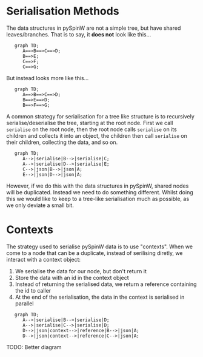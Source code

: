 Serialisation Methods
=====================

The data structures in pySpinW are not a simple tree, but have shared leaves/branches. That is to say, it **does not** look like this...

```mermaid
   graph TD;
      A==>B==>C==>D;
      B==>E;
      C==>F;
      C==>G;

```

But instead looks more like this...

```mermaid
   graph TD;
      A==>B==>C==>D;
      B==>E==>D;
      B==>F==>G;
```

A common strategy for serialisation for a tree like structure is to recursively serialise/deserialise the tree, starting at the root node.
First we call `serialise` on the root node, then the root node calls `serialise` on its children and collects it into an object, the children
then call `serialise` on their children, collecting the data, and so on.

```mermaid
   graph TD;
      A-->|serialise|B-->|serialise|C;
      A-->|serialise|D-->|serialise|E;
      C-->|json|B-->|json|A;
      E-->|json|D-->|json|A;

```


However, if we do this with the data structures in pySpinW, shared nodes will be duplicated. Instead we need to do something different. 
Whilst doing this we would like to keep to a tree-like serialisation much as possible, as we only deviate a small bit.

Contexts
========

The strategy used to serialise pySpinW data is to use "contexts". 
When we come to a node that can be a duplicate, instead of serilising diretly, we interact with a context object:
1) We serialise the data for our node, but don't return it
2) Store the data with an id in the context object
3) Instead of returning the serialised data, we return a reference containing the id to caller
4) At the end of the serialisation, the data in the context is serialised in parallel


```mermaid
   graph TD;
      A-->|serialise|B-->|serialise|D;
      A-->|serialise|C-->|serialise|D;
      D-->|json|context-->|reference|B-->|json|A;
      D-->|json|context-->|reference|C-->|json|A;
```

TODO: Better diagram
